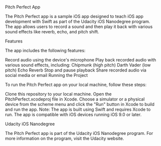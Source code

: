 Pitch Perfect App

The Pitch Perfect app is a sample iOS app designed to teach iOS app development with Swift as part of the Udacity iOS Nanodegree program. The app allows users to record a sound and then play it back with various sound effects like reverb, echo, and pitch shift.

Features

The app includes the following features:

Record audio using the device's microphone
Play back recorded audio with various sound effects, including:
Chipmunk (high pitch)
Darth Vader (low pitch)
Echo
Reverb
Stop and pause playback
Share recorded audio via social media or email
Running the Project

To run the Pitch Perfect app on your local machine, follow these steps:

Clone this repository to your local machine.
Open the PitchPerfect.xcodeproj file in Xcode.
Choose a simulator or a physical device from the scheme menu and click the "Run" button in Xcode to build and run the app.
Note: The app is built using Swift and requires Xcode to run. The app is compatible with iOS devices running iOS 9.0 or later.

Udacity iOS Nanodegree

The Pitch Perfect app is part of the Udacity iOS Nanodegree program. For more information on the program, visit the Udacity website.
